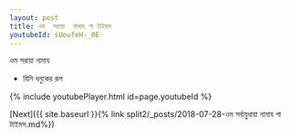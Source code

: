 ```yaml
---
layout: post
title: ওম  সরায়া  নামায গা টাইমস
youtubeId: sUoufeH-_0E
---
```

 
 
ওম  সরায়া  নামায  
 
 -  যিনি ধনুকের রূপ 
 
  
 
  
 
 
 
 
 
 


{% include youtubePlayer.html id=page.youtubeId %}
 
[Next]({{ site.baseurl }}{% link  split2/_posts/2018-07-28-ওম সর্বায়ুধায়া নামায গা টাইমস.md%})
 

